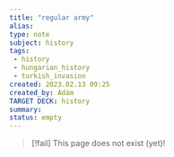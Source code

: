```yaml
---
title: "regular army"
alias: 
type: note
subject: history
tags:
 - history
 - hungarian_history
 - turkish_invasion
created: 2023.02.13 09:25
created_by: Ádám
TARGET DECK: history
summary: 
status: empty
---
```

> [!fail] This page does not exist (yet)!